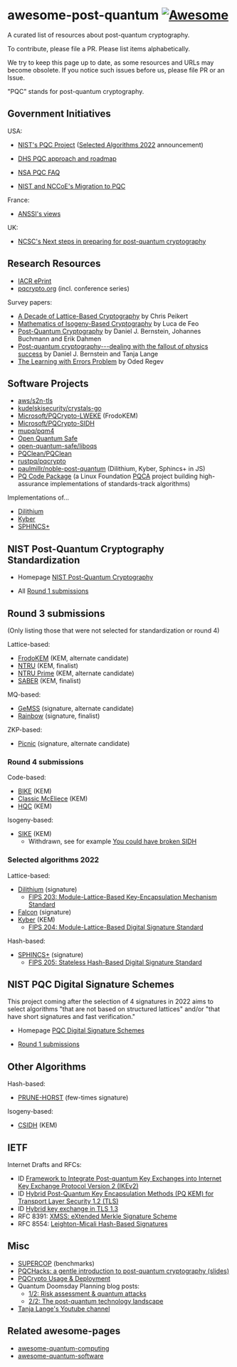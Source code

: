 # awesome-post-quantum [![Awesome](https://cdn.rawgit.com/sindresorhus/awesome/d7305f38d29fed78fa85652e3a63e154dd8e8829/media/badge.svg)](https://github.com/sindresorhus/awesome)

A curated list of resources about post-quantum cryptography.

To contribute, please file a PR. Please list items alphabetically.

We try to keep this page up to date, as some resources and URLs may become
obsolete. If you notice such issues before us, please file PR or an
Issue.

"PQC" stands for post-quantum cryptography.


## Government Initiatives

USA:

* [NIST's PQC Project](https://csrc.nist.gov/projects/post-quantum-cryptography/post-quantum-cryptography-standardization) ([Selected Algorithms 2022](https://csrc.nist.gov/projects/post-quantum-cryptography/selected-algorithms-2022) announcement)

* [DHS PQC approach and roadmap](https://www.dhs.gov/quantum)
* [NSA PQC FAQ](https://media.defense.gov/2021/Aug/04/2002821837/-1/-1/1/Quantum_FAQs_20210804.PDF)
* [NIST and NCCoE's Migration to PQC](https://www.nccoe.nist.gov/sites/default/files/2022-07/pqc-migration-project-description-final.pdf)

France:

* [ANSSI's views](https://cyber.gouv.fr/en/publications/follow-position-paper-post-quantum-cryptography)

UK:

* [NCSC's Next steps in preparing for post-quantum cryptography](https://www.ncsc.gov.uk/whitepaper/next-steps-preparing-for-post-quantum-cryptography) 

## Research Resources

* [IACR ePrint](https://www.google.com/search?q=site%3Aeprint.iacr.org+%22post-quantum%22)
* [pqcrypto.org](https://pqcrypto.org/) (incl. conference series)

Survey papers:

* [A Decade of Lattice-Based Cryptography](https://eprint.iacr.org/2015/939.pdf) by Chris Peikert
* [Mathematics of Isogeny-Based Cryptography](https://arxiv.org/abs/1711.04062) by Luca de Feo
* [Post-Quantum Cryptography](https://www.researchgate.net/profile/Nicolas-Sendrier-2/publication/226115302_Code-Based_Cryptography/links/540d62d50cf2df04e7549388/Code-Based-Cryptography.pdf) by Daniel J. Bernstein, Johannes Buchmann and Erik Dahmen
* [Post-quantum cryptography---dealing with the fallout of physics success](https://eprint.iacr.org/2017/314) by Daniel J. Bernstein and Tanja Lange
* [The Learning with Errors Problem](https://cims.nyu.edu/~regev/papers/lwesurvey.pdf) by Oded Regev


## Software Projects

* [aws/s2n-tls](https://github.com/aws/s2n-tls/tree/main/pq-crypto)
* [kudelskisecurity/crystals-go](https://github.com/kudelskisecurity/crystals-go)
* [Microsoft/PQCrypto-LWEKE](https://github.com/Microsoft/PQCrypto-LWEKE) (FrodoKEM)
* [Microsoft/PQCrypto-SIDH](https://github.com/Microsoft/PQCrypto-SIDH)
* [mupq/pqm4](https://github.com/mupq/pqm4)
* [Open Quantum Safe](https://openquantumsafe.org/)
* [open-quantum-safe/liboqs](https://github.com/open-quantum-safe/liboqs)
* [PQClean/PQClean](https://github.com/PQClean/PQClean)
* [rustpq/pqcrypto](https://github.com/rustpq/pqcrypto)
* [paulmillr/noble-post-quantum](https://github.com/paulmillr/noble-post-quantum) (Dilithium, Kyber, Sphincs+ in JS)
* [PQ Code Package](https://github.com/pq-code-package) (a Linux Foundation [PQCA](https://pqca.org/) project building high-assurance implementations of standards-track algorithms)

Implementations of...

* [Dilithium](https://pq-crystals.org/dilithium/software.shtml)
* [Kyber](https://pq-crystals.org/kyber/software.shtml)
* [SPHINCS+](https://sphincs.org/software.html)


## NIST Post-Quantum Cryptography Standardization

* Homepage [NIST Post-Quantum
  Cryptography](https://csrc.nist.gov/Projects/post-quantum-cryptography)

* All [Round 1 submissions](https://csrc.nist.gov/Projects/post-quantum-cryptography/Round-1-Submissions)


## Round 3 submissions

(Only listing those that were not selected for standardization or round
4)

Lattice-based:

* [FrodoKEM](http://frodokem.org/) (KEM, alternate candidate)
* [NTRU](https://ntru.org/) (KEM, finalist)
* [NTRU Prime](https://ntruprime.cr.yp.to/) (KEM, alternate candidate)
* [SABER](https://www.esat.kuleuven.be/cosic/pqcrypto/saber/) (KEM, finalist)

MQ-based:

* [GeMSS](https://www-polsys.lip6.fr/Links/NIST/GeMSS.html) (signature,
  alternate candidate)
* [Rainbow](https://www.pqcrainbow.org/) (signature, finalist)

ZKP-based:

* [Picnic](https://microsoft.github.io/Picnic/) (signature, alternate
  candidate)

### Round 4 submissions

Code-based:

* [BIKE](https://www.esat.kuleuven.be/cosic/pqcrypto/saber/) (KEM)
* [Classic McEliece](https://classic.mceliece.org/) (KEM)
* [HQC](https://www.pqc-hqc.org/) (KEM)

Isogeny-based:

* [SIKE](https://sike.org/) (KEM)
    - Withdrawn, see for example [You could have broken SIDH](https://yx7.cc/blah/2022-08-22.html)

### Selected algorithms 2022

Lattice-based:

* [Dilithium](https://pq-crystals.org/dilithium/) (signature)
    - [FIPS 203: Module-Lattice-Based Key-Encapsulation Mechanism Standard](https://csrc.nist.gov/pubs/fips/203/ipd)
* [Falcon](https://falcon-sign.info/) (signature)
* [Kyber](https://pq-crystals.org/kyber) (KEM)
    - [FIPS 204: Module-Lattice-Based Digital Signature Standard](https://csrc.nist.gov/pubs/fips/204/ipd)

Hash-based:

* [SPHINCS+](https://sphincs.org/) (signature)
    - [FIPS 205: Stateless Hash-Based Digital Signature Standard](https://csrc.nist.gov/pubs/fips/205/ipd)


## NIST PQC Digital Signature Schemes

This project coming after the selection of 4 signatures in 2022 aims to
select algorithms "that are not based on structured lattices" and/or
"that have short signatures and fast verification."

* Homepage [PQC Digital Signature
  Schemes](https://csrc.nist.gov/projects/pqc-dig-sig)

* [Round 1 submissions](https://csrc.nist.gov/Projects/pqc-dig-sig/round-1-additional-signatures)


## Other Algorithms

Hash-based:

* [PRUNE-HORST](https://github.com/gravity-postquantum/prune-horst) (few-times signature)

Isogeny-based:

* [CSIDH](https://csidh.isogeny.org/) (KEM)


## IETF

Internet Drafts and RFCs:

* ID [Framework to Integrate Post-quantum Key Exchanges into Internet Key Exchange Protocol Version 2 (IKEv2)](https://datatracker.ietf.org/doc/html/draft-tjhai-ipsecme-hybrid-qske-ikev2-04)
* ID [Hybrid Post-Quantum Key Encapsulation Methods (PQ KEM) for Transport Layer Security 1.2 (TLS)](https://datatracker.ietf.org/doc/html/draft-campagna-tls-bike-sike-hybrid)
* ID [Hybrid key exchange in TLS 1.3](https://datatracker.ietf.org/doc/html/draft-ietf-tls-hybrid-design)
* RFC 8391: [XMSS: eXtended Merkle Signature Scheme](https://datatracker.ietf.org/doc/html/rfc8391)
* RFC 8554: [Leighton-Micali Hash-Based Signatures](https://datatracker.ietf.org/doc/html/rfc8554)


## Misc

* [SUPERCOP](https://bench.cr.yp.to/results-kem.html) (benchmarks)
* [PQCHacks: a gentle introduction to post-quantum cryptography (slides)](https://cr.yp.to/talks/2015.12.27/slides-dan+tanja-20151227-16x9.pdf)
* [PQCrypto Usage & Deployment](https://ianix.com/pqcrypto/pqcrypto-deployment.html)
* Quantum Doomsday Planning blog posts:
    - [1/2: Risk assessment & quantum attacks](https://www.taurushq.com/blog/quantum-doomsday-planning-2-2-the-post-quantum-technology-landscape/)
    - [2/2: The post-quantum technology
      landscape](https://www.taurushq.com/blog/quantum-doomsday-planning-2-2-the-post-quantum-technology-landscape/)
* [Tanja Lange's Youtube channel](https://www.youtube.com/@tanjalangeintrotocrypto3573)

## Related awesome-pages

* [awesome-quantum-computing](https://github.com/desireevl/awesome-quantum-computing)
* [awesome-quantum-software](https://github.com/qosf/awesome-quantum-software)
